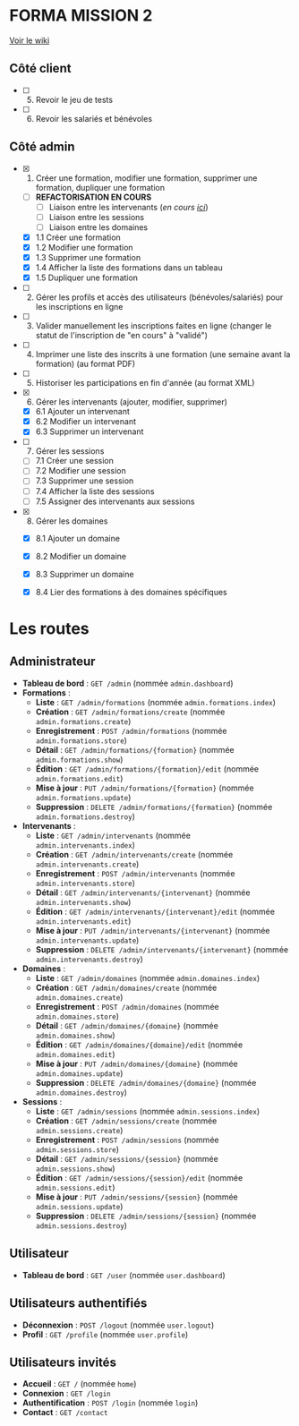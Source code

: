 # FORMA MISSION 2
[Voir le wiki](https://github.com/kckmdev/formaSio/wiki)

## Côté client 
- [ ] 5. Revoir le jeu de tests
- [ ] 6. Revoir les salariés et bénévoles

## Côté admin
- [x] 1. Créer une formation, modifier une formation, supprimer une formation, dupliquer une formation
  - [ ] **REFACTORISATION EN COURS**
      - [ ] Liaison entre les intervenants (*en cours [ici](https://github.com/kckmdev/formaSio/commit/34e5e5fef9743dffc0a7c30e64099480ae116802)*)
      - [ ] Liaison entre les sessions
      - [ ] Liaison entre les domaines
  - [x] 1.1 Créer une formation
  - [x] 1.2 Modifier une formation
  - [x] 1.3 Supprimer une formation
  - [x] 1.4 Afficher la liste des formations dans un tableau
  - [x] 1.5 Dupliquer une formation
- [ ] 2. Gérer les profils et accès des utilisateurs (bénévoles/salariés) pour les inscriptions en ligne
- [ ] 3. Valider manuellement les inscriptions faites en ligne (changer le statut de l'inscription de "en cours" à "validé")
- [ ] 4. Imprimer une liste des inscrits à une formation (une semaine avant la formation) (au format PDF)
- [ ] 5. Historiser les participations en fin d'année (au format XML)
- [x] 6. Gérer les intervenants (ajouter, modifier, supprimer)
  - [x] 6.1 Ajouter un intervenant
  - [x] 6.2 Modifier un intervenant
  - [x] 6.3 Supprimer un intervenant
- [ ] 7. Gérer les sessions
  - [ ] 7.1 Créer une session
  - [ ] 7.2 Modifier une session
  - [ ] 7.3 Supprimer une session
  - [ ] 7.4 Afficher la liste des sessions
  - [ ] 7.5 Assigner des intervenants aux sessions
- [x] 8. Gérer les domaines
  - [x] 8.1 Ajouter un domaine
  - [x] 8.2 Modifier un domaine
  - [x] 8.3 Supprimer un domaine
  - [x] 8.4 Lier des formations à des domaines spécifiques


# Les routes

## Administrateur

- **Tableau de bord** : `GET /admin` (nommée `admin.dashboard`)
- **Formations** :
  - **Liste** : `GET /admin/formations` (nommée `admin.formations.index`)
  - **Création** : `GET /admin/formations/create` (nommée `admin.formations.create`)
  - **Enregistrement** : `POST /admin/formations` (nommée `admin.formations.store`)
  - **Détail** : `GET /admin/formations/{formation}` (nommée `admin.formations.show`)
  - **Édition** : `GET /admin/formations/{formation}/edit` (nommée `admin.formations.edit`)
  - **Mise à jour** : `PUT /admin/formations/{formation}` (nommée `admin.formations.update`)
  - **Suppression** : `DELETE /admin/formations/{formation}` (nommée `admin.formations.destroy`)
- **Intervenants** :
  - **Liste** : `GET /admin/intervenants` (nommée `admin.intervenants.index`)
  - **Création** : `GET /admin/intervenants/create` (nommée `admin.intervenants.create`)
  - **Enregistrement** : `POST /admin/intervenants` (nommée `admin.intervenants.store`)
  - **Détail** : `GET /admin/intervenants/{intervenant}` (nommée `admin.intervenants.show`)
  - **Édition** : `GET /admin/intervenants/{intervenant}/edit` (nommée `admin.intervenants.edit`)
  - **Mise à jour** : `PUT /admin/intervenants/{intervenant}` (nommée `admin.intervenants.update`)
  - **Suppression** : `DELETE /admin/intervenants/{intervenant}` (nommée `admin.intervenants.destroy`)
- **Domaines** :
  - **Liste** : `GET /admin/domaines` (nommée `admin.domaines.index`)
  - **Création** : `GET /admin/domaines/create` (nommée `admin.domaines.create`)
  - **Enregistrement** : `POST /admin/domaines` (nommée `admin.domaines.store`)
  - **Détail** : `GET /admin/domaines/{domaine}` (nommée `admin.domaines.show`)
  - **Édition** : `GET /admin/domaines/{domaine}/edit` (nommée `admin.domaines.edit`)
  - **Mise à jour** : `PUT /admin/domaines/{domaine}` (nommée `admin.domaines.update`)
  - **Suppression** : `DELETE /admin/domaines/{domaine}` (nommée `admin.domaines.destroy`)
- **Sessions** :
  - **Liste** : `GET /admin/sessions` (nommée `admin.sessions.index`)
  - **Création** : `GET /admin/sessions/create` (nommée `admin.sessions.create`)
  - **Enregistrement** : `POST /admin/sessions` (nommée `admin.sessions.store`)
  - **Détail** : `GET /admin/sessions/{session}` (nommée `admin.sessions.show`)
  - **Édition** : `GET /admin/sessions/{session}/edit` (nommée `admin.sessions.edit`)
  - **Mise à jour** : `PUT /admin/sessions/{session}` (nommée `admin.sessions.update`)
  - **Suppression** : `DELETE /admin/sessions/{session}` (nommée `admin.sessions.destroy`)

## Utilisateur

- **Tableau de bord** : `GET /user` (nommée `user.dashboard`)

## Utilisateurs authentifiés

- **Déconnexion** : `POST /logout` (nommée `user.logout`)
- **Profil** : `GET /profile` (nommée `user.profile`)

## Utilisateurs invités

- **Accueil** : `GET /` (nommée `home`)
- **Connexion** : `GET /login`
- **Authentification** : `POST /login` (nommée `login`)
- **Contact** : `GET /contact`
  